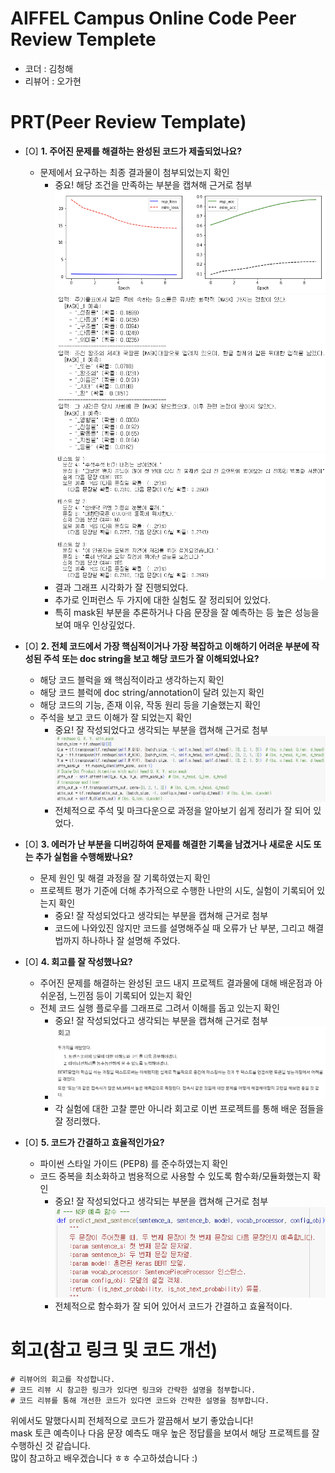 # AIFFEL Campus Online Code Peer Review Templete
- 코더 : 김청해
- 리뷰어 : 오가현


# PRT(Peer Review Template)
- [O]  **1. 주어진 문제를 해결하는 완성된 코드가 제출되었나요?**
    - 문제에서 요구하는 최종 결과물이 첨부되었는지 확인
        - 중요! 해당 조건을 만족하는 부분을 캡쳐해 근거로 첨부</br>
        <img src="./review1_1.png"></br>
        <img src="./review1_2.png"></br>
        <img src="./review1_3.png"></br>
        - 결과 그래프 시각화가 잘 진행되었다.
        - 추가로 인퍼런스 두 가지에 대한 실험도 잘 정리되어 있었다.
        - 특히 mask된 부분을 추론하거나 다음 문장을 잘 예측하는 등 높은 성능을 보여 매우 인상깊었다.
    
- [O]  **2. 전체 코드에서 가장 핵심적이거나 가장 복잡하고 이해하기 어려운 부분에 작성된 
주석 또는 doc string을 보고 해당 코드가 잘 이해되었나요?**
    - 해당 코드 블럭을 왜 핵심적이라고 생각하는지 확인
    - 해당 코드 블럭에 doc string/annotation이 달려 있는지 확인
    - 해당 코드의 기능, 존재 이유, 작동 원리 등을 기술했는지 확인
    - 주석을 보고 코드 이해가 잘 되었는지 확인
        - 중요! 잘 작성되었다고 생각되는 부분을 캡쳐해 근거로 첨부</br>
        <img src="./review2.png"></br>
        - 전체적으로 주석 및 마크다운으로 과정을 알아보기 쉽게 정리가 잘 되어 있었다.
        
- [O]  **3. 에러가 난 부분을 디버깅하여 문제를 해결한 기록을 남겼거나
새로운 시도 또는 추가 실험을 수행해봤나요?**
    - 문제 원인 및 해결 과정을 잘 기록하였는지 확인
    - 프로젝트 평가 기준에 더해 추가적으로 수행한 나만의 시도, 
    실험이 기록되어 있는지 확인
        - 중요! 잘 작성되었다고 생각되는 부분을 캡쳐해 근거로 첨부
        - 코드에 나와있진 않지만 코드를 설명해주실 때 오류가 난 부분, 그리고 해결법까지 하나하나 잘 설명해 주었다.
        
- [O]  **4. 회고를 잘 작성했나요?**
    - 주어진 문제를 해결하는 완성된 코드 내지 프로젝트 결과물에 대해
    배운점과 아쉬운점, 느낀점 등이 기록되어 있는지 확인
    - 전체 코드 실행 플로우를 그래프로 그려서 이해를 돕고 있는지 확인
        - 중요! 잘 작성되었다고 생각되는 부분을 캡쳐해 근거로 첨부</br>
        - <img src="./review4.png"></br>
        - 각 실험에 대한 고찰 뿐만 아니라 회고로 이번 프로젝트를 통해 배운 점들을 잘 정리했다.
        
- [O]  **5. 코드가 간결하고 효율적인가요?**
    - 파이썬 스타일 가이드 (PEP8) 를 준수하였는지 확인
    - 코드 중복을 최소화하고 범용적으로 사용할 수 있도록 함수화/모듈화했는지 확인
        - 중요! 잘 작성되었다고 생각되는 부분을 캡쳐해 근거로 첨부</br>
        <img src="./review5.png"></br>
        - 전체적으로 함수화가 잘 되어 있어서 코드가 간결하고 효율적이다.


# 회고(참고 링크 및 코드 개선)
```
# 리뷰어의 회고를 작성합니다.
# 코드 리뷰 시 참고한 링크가 있다면 링크와 간략한 설명을 첨부합니다.
# 코드 리뷰를 통해 개선한 코드가 있다면 코드와 간략한 설명을 첨부합니다.
```
위에서도 말했다시피 전체적으로 코드가 깔끔해서 보기 좋았습니다!   
mask 토큰 예측이나 다음 문장 예측도 매우 높은 정답률을 보여서 해당 프로젝트를 잘 수행하신 것 같습니다.   
많이 참고하고 배우겠습니다 ㅎㅎ 수고하셨습니다 :)
